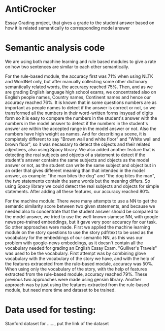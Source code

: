 # AntiCrocker
Essay Grading project, that gives a grade to the student answer based on how it is related semantically to corresponding model answer

# Semantic analysis code
We are using both machine learning and rule based modules to give a rate on how two sentences are similar to each other semantically.

For the rule-based module, the accuracy first was 71% when using NLTK and WordNet only, but after manually collecting some other dictionary semantically related words, the accuracy reached 75%. Then, and as we are grading English language high school exams, we concentrated also on English people names, Country names, Continent names and hence our accuracy reached 76%.
It is known that in some questions numbers are as important as people names to detect if the answer is correct or not, so we transformed all the numbers in their word-written forms insyead of digits form so it is easy to compare the numbers in the student's answer with the numbers in the model answer to detect if the numbers in the student's answer are within the accepted range in the model answer or not. Also the numbers have high weight as names. And for describing a scene, it is completely different to say "Brown wall and white floor" and "White wall and brown floor", so it was necassary to  detect the objects and their related adjectives, also using Spacy library. We also added another feature that is detecting the real subjects and objects of a statement to detect if the student's answer contains the same subjects and objects as the model answer or not, as the student can write the same subject and object but in an order that gives different meaning than that intended in the model answer, as example: "the man bites the dog" and "the dog bites the man", the two statements contain the same words but the meaning differs. So using Spacy library we could detect the real subjects and objects for simple statements. After adding all these features, our accuracy reached 80%.

For the machine module:
There were many attempts to use a NN to get the semantic similarity score between two given statements, and because we needed also to concentrate that the student answer should be compared to the model answer, we tried to use the well-known siamese NN, with google-news pre-trained embeddings, but it gave very poor accuracy for our task. So other approaches were made. First we applied the machine learning module on the story questions to use the story pdf/text to be used as the vocabulary for the embeddings of our semantic NN, as this was our problem with google-news embeddings, as it doesn't contain all the vocabulary needed for grading an English Essay Exam. "Gulliver's Travels" was used to be the vocabulary. First attempt was by combining glove vocabulary with the vocabulary of the story we have, and with the help of the features extraceted from the rule-based module, accuracy was 50%. When using only the vocabulary of the story, with the help of features extracted from the rule-based module, accuracy reached 79%. These previous two approaches were made using gensim library. 
Another approach was by just using the features extracted from the rule-based module, but need more time and dataset to be trained.

# Data used for testing:
 Stanford dataset for ......, put the link of the dataset
 
 
